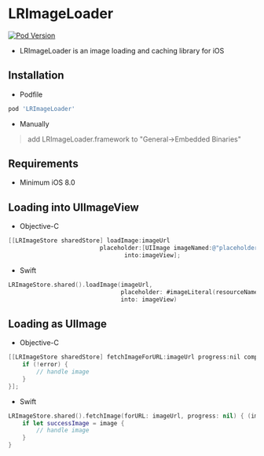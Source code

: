 # LRImageLoader

[![Pod Version](http://img.shields.io/cocoapods/v/LRImageLoader.svg?style=flat)](https://cocoapods.org/pods/LRImageLoader)

* LRImageLoader is an image loading and caching library for iOS

## Installation
* Podfile
```ruby
pod 'LRImageLoader'
```
* Manually
> add LRImageLoader.framework to "General->Embedded Binaries"

## Requirements
* Minimum iOS 8.0

## Loading into UIImageView
* Objective-C
```objective-c
[[LRImageStore sharedStore] loadImage:imageUrl
                          placeholder:[UIImage imageNamed:@"placeholder"]
                                 into:imageView];
```
* Swift
```swift
LRImageStore.shared().loadImage(imageUrl,
                                placeholder: #imageLiteral(resourceName: "placeholder"),
                                into: imageView)
```
## Loading as UIImage
* Objective-C
```objective-c
[[LRImageStore sharedStore] fetchImageForURL:imageUrl progress:nil completion:^(UIImage * _Nullable image, NSString * _Nullable error) {
    if (!error) {
        // handle image
    }
}];
```
* Swift
```swift
LRImageStore.shared().fetchImage(forURL: imageUrl, progress: nil) { (image, errStr) in
    if let successImage = image {
        // handle image
    }
}
```
